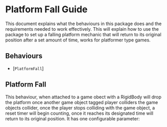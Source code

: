 # Platform Fall Guide 

This document explains what the behaviours in this package does and the requirements needed to work effectively. This will explain how to use the package to set up a falling platform mechanic that will return to its original position after a set amount of time, works for platformer type games. 

## Behaviours 

- [`PlatformFall`]

## Platform Fall

This behaviour, when attached to a game obect with a RigidBody will drop the platform once another game object tagged player colliders the game objects collider, once the player stops colliding with the game object, a reset timer will begin counting, once it reaches its designated time will return to its original position. It has one configurable parameter:

